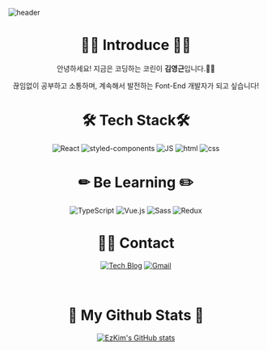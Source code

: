 <!--
**smart5265988/smart5265988** is a ✨ _special_ ✨ repository because its `README.md` (this file) appears on your GitHub profile.

Here are some ideas to get you started:

- 🔭 I’m currently working on ...
- 🌱 I’m currently learning ...
- 👯 I’m looking to collaborate on ...
- 🤔 I’m looking for help with ...
- 💬 Ask me about ...
- 📫 How to reach me: ...
- 😄 Pronouns: ...
- ⚡ Fun fact: ...
-->

![header](https://capsule-render.vercel.app/api?type=waving&color=gradient&height=200&section=header&text=FrontEnd_EzKim🤓&fontSize=50)

<div align=center>

# 👐🏻 Introduce 👐🏻

안녕하세요! 지금은 코딩하는 코린이 <b>김영근</b>입니다.👶🏻 <br>

끊임없이 공부하고 소통하며, 계속해서 발전하는 Font-End 개발자가 되고 싶습니다! <br>


<!-- <div align=center style='border:1px solid #ccc'> -->

# 🛠 Tech Stack🛠
![React](https://img.shields.io/badge/React-61DAFB?style=flat-square&logo=React&logoColor=white)
![styled-components](https://img.shields.io/badge/Styled-components-DB7093?style=flat-square&logo=styled-components&logoColor=white)
![JS](https://img.shields.io/badge/JavaScript-F7DF1E?style=flat-square&logo=JavaScript&logoColor=black)
![html](https://img.shields.io/badge/Html-E34F26?style=flat-square&logo=Html5&logoColor=white)
![css](https://img.shields.io/badge/CSS-1572B6?style=flat-square&logo=CSS3&logoColor=white)
<br>
  
# ✏ Be Learning ✏️
  ![TypeScript](https://img.shields.io/badge/TypeScript-3178C6?style=flat-square&logo=TypeScript&logoColor=white)
  ![Vue.js](https://img.shields.io/badge/Vue.js-4FC08D?style=flat-square&logo=Vue.js&logoColor=white)
  ![Sass](https://img.shields.io/badge/Sass-CC6699?style=flat-square&logo=Sass&logoColor=white)
  ![Redux](https://img.shields.io/badge/Redux-764ABC?style=flat-square&logo=Redux&logoColor=white)
 <br>

# 🧑‍💻 Contact
[![Tech Blog](https://img.shields.io/badge/Velog-1DBF73?style=flat-square&logo=Vimeo&logoColor=white)](https://velog.io/@smart5265988) 
[![Gmail](https://img.shields.io/badge/Gmail-EA4335?style=flat-square&logo=Gmail&logoColor=white)](mailto:smart5265988@gmail.com)
<br>
<br>
<br>
  
# 🌟 My Github Stats 🌟
  [![EzKim's GitHub stats](https://github-readme-stats.vercel.app/api?username=smart5265988&show_icons=true&count_private=true&hide=issues,contribs&theme=vue)](https://github.com/smart5265988/)

  
<!--   <img src="https://github-readme-stats.vercel.app/api/top-langs/?username=smart5265988" /> -->
</div>

